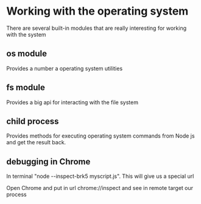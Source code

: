 # Working with the operating system

There are several built-in modules that are really interesting for working with the system

## os module

Provides a number a operating system utilities

## fs module

Provides a big api for interacting with the file system

## child process

Provides methods for executing operating system commands from Node js and get the result back.

## debugging in Chrome

In terminal "node --inspect-brk5 myscript.js". This will give us a special url

Open Chrome and put in url chrome://inspect and see in remote target our process

